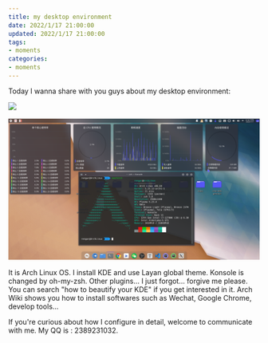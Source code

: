 ```yaml
---
title: my desktop environment
date: 2022/1/17 21:00:00
updated: 2022/1/17 21:00:00
tags:
- moments
categories:
- moments
---
```


Today I wanna share with you guys about my desktop environment:

![](2022-1-17/2022-1-17_1.png)

![](2022-1-17/2022-1-17_2.png)

It is Arch Linux OS. I install KDE and use Layan global theme. Konsole is changed by oh-my-zsh. Other plugins... I just forgot... forgive me please. You can search "how to beautify your KDE" if you get interested in it. Arch Wiki shows you how to install softwares such as Wechat, Google Chrome, develop tools...

If you're curious about how I configure in detail, welcome to communicate with me. My QQ is : 2389231032.
